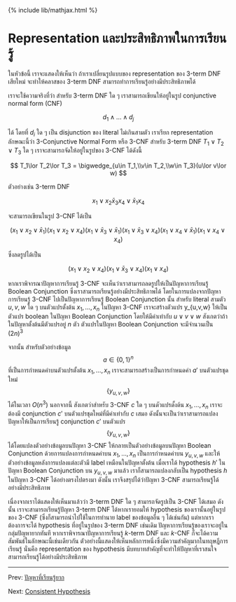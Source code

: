 {% include lib/mathjax.html %}
# Representation และประสิทธิภาพในการเรียนรู้
ในหัวข้อนี้ เราจะแสดงให้เห็นว่า ถ้าเราเปลี่ยนรูปแบบของ representation ของ 3-term DNF
เสียใหม่ จะทำให้คลาสของ 3-term DNF สามารถทำการเรียนรู้อย่างมีประสิทธิภาพได้

เราจะใช้ความจริงที่ว่า สำหรับ 3-term DNF ใด ๆ เราสามารถเขียนให้อยู่ในรูป conjunctive normal form (CNF)

$$
d_1\land\dots\land d_j
$$

ได้ โดยที่ $d_i$ ใด ๆ เป็น disjunction ของ literal ไม่เกินสามตัว เราเรียก representation
ลักษณะนี้ว่า 3-Conjunctive Normal Form หรือ 3-CNF
สำหรับ 3-term DNF $T_1\lor T_2\lor T_3$ ใด ๆ เราจะสามารถจัดให้อยู่ในรูปของ 3-CNF ได้ดังนี้

$$
T_1\lor T_2\lor T_3 = \bigwedge_{u\in T_1,\\v\in T_2,\\w\in T_3}(u\lor v\lor w)
$$

ตัวอย่างเช่น 3-term DNF

$$
x_1\lor x_2 \bar{x}_3 x_4\lor \bar{x}_1 x_4
$$

จะสามารถเขียนในรูป 3-CNF ได้เป็น

$$
(x_1\lor x_2\lor \bar{x}_1) (x_1\lor x_2\lor x_4)
(x_1\lor \bar{x}_3\lor\bar{x}_1) (x_1\lor \bar{x}_3\lor x_4)
(x_1\lor x_4\lor \bar{x}_1) (x_1\lor x_4\lor x_4)
$$

ซึ่งลดรูปได้เป็น

$$
(x_1\lor x_2\lor x_4) (x_1\lor \bar{x}_3\lor x_4) (x_1\lor x_4)
$$

หากเราพิจารณาปัญหาการเรียนรู้ 3-CNF จะเห็นว่าเราสามารถลดรูปให้เป็นปัญหาการเรียนรู้ Boolean Conjunction
ซึ่งเราสามารถเรียนรู้อย่างมีประสิทธิภาพได้ โดยในการแปลงจากปัญหาการเรียนรู้ 3-CNF ไปเป็นปัญหาการเรียนรู้
Boolean Conjunction นั้น สำหรับ literal สามตัว $u,v,w$ ใด ๆ บนตัวแปรตั้งต้น $x_1,\dots,x_n$ ในปัญหา 3-CNF
เราจะสร้างตัวแปร y_{u,v,w} ให้เป็นตัวแปร boolean ในปัญหา Boolean Conjunction
โดยให้มีค่าเท่ากับ $u\lor v\lor w$ สังเกตว่าถ้าในปัญหาตั้งต้นมีตัวแปรอยู่ $n$ ตัว ตัวแปรในปัญหา Boolean Conjunction
จะมีจำนวนเป็น $(2n)^3$

จากนั้น สำหรับตัวอย่างข้อมูล $$a\in\{0,1\}^n$$ ที่เป็นการกำหนดค่าบนตัวแปรตั้งต้น $x_1,\dots,x_n$
เราจะสามารถสร้างเป็นการกำหนดค่า $a'$ บนตัวแปรชุดใหม่ $$\{y_{u,v,w}\}$$ ได้ในเวลา $O(n^3)$
นอกจากนี้ สังเกตว่าสำหรับ 3-CNF $c$ ใด ๆ บนตัวแปรตั้งต้น $x_1,\dots,x_n$
เราจะต้องมี conjunction $c'$ บนตัวแปรชุดใหม่ที่มีค่าเท่ากับ $c$ เสมอ ดังนั้นจะเป็นว่าเราสามารถแปลงปัญหาให้เป็นการเรียนรู้
conjunction $c'$ บนตัวแปร $$\{y_{u,v,w}\}$$ ได้โดยแปลงตัวอย่างข้อมูลบนปัญหา 3-CNF
ให้กลายเป็นตัวอย่างข้อมูลบนปัญหา Boolean Conjunction ด้วยการแปลงการกำหนดค่าบน $x_1,\dots, x_n$ เป็นการกำหนดค่าบน
$y_{u,v,w}$ และให้ตัวอย่างข้อมูลหลังการแปลงแต่ละตัวมี label เหมือนในปัญหาตั้งต้น
เมื่อเราได้ hypothesis $h'$ ในปัญหา Boolean Conjunction บน $y_{u,v,w}$ มาแล้ว
เราก็สามารถแปลงกลับเป็น hypothesis $h$ ในปัญหา 3-CNF ได้อย่างตรงไปตรงมา
ดังนั้น เราจึงสรุปได้ว่าปัญหา 3-CNF สามารถเรียนรู้ได้อย่างมีประสิทธิภาพ

เนื่องจากเราได้แสดงให้เห็นมาแล้วว่า 3-term DNF ใด ๆ สามารถจัดรูปเป็น 3-CNF ได้เสมอ ดังนั้น
เราจะสามารถเรียนรู้ปัญหา 3-term DNF ได้หากเรายอมให้ hypothesis ของเรานั้นอยู่ในรูปของ 3-CNF
(ซึ่งก็สามารถนำไปใช้ในการทำนาย label ของข้อมูลอื่น ๆ ได้เช่นกัน)
แต่หากเราต้องการจะได้ hypothesis ที่อยู่ในรูปของ 3-term DNF เช่นเดิม ปัญหาการเรียนรู้ของเราจะอยู่ในกลุ่มปัญหายากทันที
หากเราพิจารณาปัญหาการเรียนรู้ $k$-term DNF และ $k$-CNF ก็จะได้ความสัมพันธ์ในลักษณะนี้เช่นเดียวกัน
ตัวอย่างนี้แสดงให้เห็นหลักการหนึ่งซึ่งมีความสำคัญมากในทฤษฎีการเรียนรู้ นั่นคือ representation ของ hypothesis
มีบทบาทสำคัญที่จะทำให้ปัญหาที่เราสนใจสามารถเรียนรู้ได้อย่างมีประสิทธิภาพ

----
Prev: [ปัญหาที่เรียนรู้ยาก](https://vacharapat.github.io/Computational-Learning-Theory/docs/pac4)

Next: [Consistent Hypothesis](https://vacharapat.github.io/Computational-Learning-Theory/docs/finite1)

